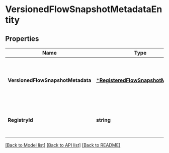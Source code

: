 # VersionedFlowSnapshotMetadataEntity

## Properties
Name | Type | Description | Notes
------------ | ------------- | ------------- | -------------
**VersionedFlowSnapshotMetadata** | [***RegisteredFlowSnapshotMetadata**](RegisteredFlowSnapshotMetadata.md) | The collection of registered flow snapshot metadata | [optional] [default to null]
**RegistryId** | **string** | The ID of the Registry that this flow belongs to | [optional] [default to null]

[[Back to Model list]](../README.md#documentation-for-models) [[Back to API list]](../README.md#documentation-for-api-endpoints) [[Back to README]](../README.md)


